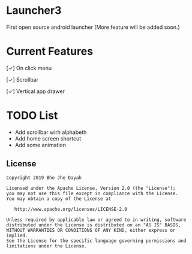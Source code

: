 # Launcher3
First open source android launcher (More feature will be added soon.)

# Current Features

[✓] On click menu

[✓] Scrollbar

[✓] Vertical app drawer

# TODO List

- Add scrollbar wirh alphabeth
- Add home screen shortcut
- Add some animation

License
-------

    Copyright 2019 Bhe Jhe Dayah

    Licensed under the Apache License, Version 2.0 (the "License");
    you may not use this file except in compliance with the License.
    You may obtain a copy of the License at

       http://www.apache.org/licenses/LICENSE-2.0

    Unless required by applicable law or agreed to in writing, software
    distributed under the License is distributed on an "AS IS" BASIS,
    WITHOUT WARRANTIES OR CONDITIONS OF ANY KIND, either express or implied.
    See the License for the specific language governing permissions and
    limitations under the License.
